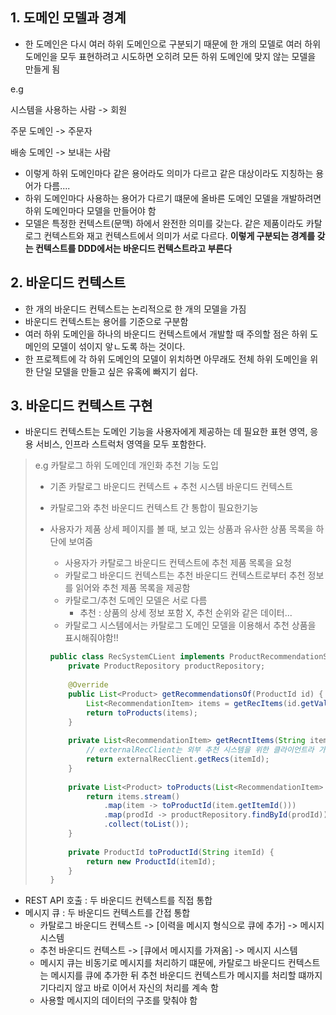 ## **1. 도메인 모델과 경계**

- 한 도메인은 다시 여러 하위 도메인으로 구분되기 때문에 한 개의 모델로 여러 하위 도메인을 모두 표현하려고 시도하면 오히려 모든 하위 도메인에 맞지 않는 모델을 만들게 됨

e.g

시스템을 사용하는 사람 -> 회원

주문 도메인 -> 주문자

배송 도메인 -> 보내는 사람

- 이렇게 하위 도메인마다 같은 용어라도 의미가 다르고 같은 대상이라도 지칭하는 용어가 다름....
- 하위 도메인마다 사용하는 용어가 다르기 떄문에 올바른 도메인 모델을 개발하려면 하위 도메인마다 모델을 만들어야 함
- 모델은 특정한 컨텍스트(문맥) 하에서 완전한 의미를 갖는다. 같은 제품이라도 카탈로그 컨텍스트와 재고 컨텍스트에서 의미가 서로 다르다. **이렇게 구분되는 경계를 갖는 컨텍스트를 DDD에서는 바운디드 컨텍스트라고 부른다**

## **2. 바운디드 컨텍스트**

- 한 개의 바운디드 컨텍스트는 논리적으로 한 개의 모델을 가짐
- 바운디드 컨텍스트는 용어를 기준으로 구분함
- 여러 하위 도메인을 하나의 바운디드 컨텍스트에서 개발할 때 주의할 점은 하위 도메인의 모델이 섞이지 앟ㄴ도록 하는 것이다.
- 한 프로젝트에 각 하위 도메인의 모델이 위치하면 아무래도 전체 하위 도메인을 위한 단일 모델을 만들고 싶은 유혹에 빠지기 쉽다.

## **3. 바운디드 컨텍스트 구현**

- 바운디드 컨텍스트는 도메인 기능을 사용자에게 제공하는 데 필요한 표현 영역, 응용 서비스, 인프라 스트럭처 영역을 모두 포함한다.

> e.g 카탈로그 하위 도메인데 개인화 추천 기능 도입
>
> - 기존 카탈로그 바운디드 컨텍스트 + 추천 시스템  바운디드 컨텍스트
>
> - 카탈로그와 추천 바운디드 컨텍스트 간 통합이 필요한기능
>
> - 사용자가 제품 상세 페이지를 볼 때, 보고 있는 상품과 유사한 상품 목록을 하단에 보여줌
>
>   - 사용자가 카탈로그 바운디드 컨텍스트에 추천 제품 목록을 요청
>   - 카탈로그 바운디드 컨텍스트는 추천 바운디드 컨텍스트로부터 추천 정보를 읽어와 추천 제품 목록을 제공함
>   - 카탈로그/추천 도메인 모델은 서로 다름
>     - 추천 : 상품의 상세 정보 포함 X, 추천 순위와 같은 데이터...
>   - 카탈로그 시스템에서는 카탈로그 도메인 모델을 이용해서 추천 상품을 표시해줘야함!!
>
>   ```java
>   public class RecSystemCLient implements ProductRecommendationService {
>       private ProductRepository productRepository;
>     
>       @Override
>       public List<Product> getRecommendationsOf(ProductId id) {
>           List<RecommendationItem> items = getRecItems(id.getValue());
>           return toProducts(items);
>       }
>       
>       private List<RecommendationItem> getRecntItems(String itemId) {
>           // externalRecClient는 외부 추천 시스템을 위한 클라이언트라 가정
>           return externalRecClient.getRecs(itemId);
>       }
>       
>       private List<Product> toProducts(List<RecommendationItem> items) {
>           return items.stream()
>               .map(item -> toProductId(item.getItemId()))
>               .map(prodId -> productRepository.findById(prodId))
>               .collect(toList());
>       }
>       
>       private ProductId toProductId(String itemId) {
>           return new ProductId(itemId);
>       }
>   }
>   ```
>
>   

- REST API 호출 : 두 바운디드 컨텍스트를 직접 통합
- 메시지 큐 : 두 바운디드 컨텍스트를 간접 통합
  - 카탈로그 바운디드 컨텍스트 -> [이력을 메시지 형식으로 큐에 추가] -> 메시지 시스템
  - 추천 바운디드 컨텍스트 -> [큐에서 메시지를 가져옴] -> 메시지 시스템
  - 메시지 큐는 비동기로 메시지를 처리하기 떄문에, 카탈로그 바운디드 컨텍스트는 메시지를 큐에 추가한 뒤 추천 바운디드 컨텍스트가 메시지를 처리할 떄까지 기다리지 않고 바로 이어서 자신의 처리를 계속 함
  - 사용할 메시지의 데이터의 구조를 맞춰야 함

